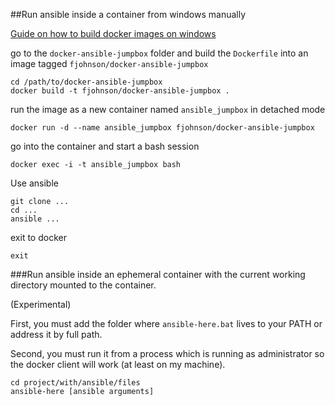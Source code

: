 ##Run ansible inside a container from windows manually

[Guide on how to build docker images on windows](https://docs.docker.com/windows/step_four/)

go to the `docker-ansible-jumpbox` folder and build the `Dockerfile` into an image tagged `fjohnson/docker-ansible-jumpbox`

```
cd /path/to/docker-ansible-jumpbox
docker build -t fjohnson/docker-ansible-jumpbox .
```

run the image as a new container named `ansible_jumpbox` in detached mode

```
docker run -d --name ansible_jumpbox fjohnson/docker-ansible-jumpbox
```

go into the container and start a bash session

```
docker exec -i -t ansible_jumpbox bash
```

Use ansible

```
git clone ...
cd ...
ansible ...
```

exit to docker

```
exit
```


###Run ansible inside an ephemeral container with the current working directory mounted to the container.

(Experimental)

First, you must add the folder where `ansible-here.bat` lives to your PATH or address it by full path.

Second, you must run it from a process which is running as administrator so the docker client will work (at least on my machine).

```
cd project/with/ansible/files
ansible-here [ansible arguments]
```